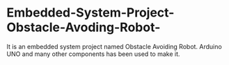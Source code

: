 # Embedded-System-Project-Obstacle-Avoding-Robot-
It is an embedded system project named Obstacle Avoiding Robot. Arduino UNO and many other components has been used to make it.
